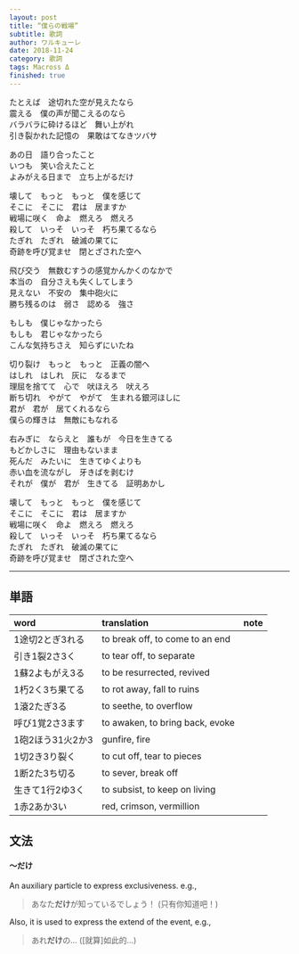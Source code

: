```yaml
---
layout: post
title: “僕らの戦場”
subtitle: 歌詞
author: ワルキューレ
date: 2018-11-24
category: 歌詞
tags: Macross Δ
finished: true
---
```


<p>
たとえば　途切れた空が見えたなら<br>
震える　僕の声が聞こえるのなら<br>
バラバラに砕けるほど　舞い上がれ <br>
引き裂かれた記憶の　<ruby>果敢</ruby><rt>はて</rt>なきツバサ<br>
</p><p>
あの日　語り合ったこと<br>
いつも　笑い合えたこと<br>
よみがえる日まで　立ち上がるだけ<br>
 </p><p>
壊して　もっと　もっと　僕を感じて<br>
そこに　そこに　君は　居ますか<br>
戦場に咲く　命よ　燃えろ　燃えろ<br>
殺して　いっそ　いっそ　朽ち果てるなら<br>
たぎれ　たぎれ　破滅の果てに<br>
奇跡を呼び覚ませ　<ruby>閉</ruby><rt>と</rt>ざされた空へ<br>
</p><p>
飛び交う　<ruby>無数</ruby><rt>むすう</rt>の<ruby>感覚</ruby><rt>かんかく</rt>のなかで<br>
本当の　自分さえも失くしてしまう<br>
見えない　不安の　集中砲火に<br>
勝ち残るのは　弱さ　認める　強さ<br>
</p><p>
もしも　僕じゃなかったら<br>
もしも　君じゃなかったら<br>
こんな気持ちさえ　知らずにいたね<br>
  </p><p>
切り裂け　もっと　もっと　正義の闇へ<br>
はしれ　はしれ　灰に　なるまで<br>
理屈を捨てて　心で　<ruby>吠</ruby><rt>ほ</rt>えろ　吠えろ<br>
断ち切れ　やがて　やがて　生まれる<ruby>銀河</ruby><rt>ほし</rt>に<br>
君が　君が　居てくれるなら<br>
僕らの輝きは　無敵にもなれる<br>
</p><p>
<ruby>右</ruby><rt>みぎ</rt>に　ならえと　誰もが　今日を生きてる<br>
もどかしさに　理由もないまま<br>
死んだ　みたいに　生きてゆくよりも<br>
赤い血を<ruby>流</ruby><rt>なが</rt>し　<ruby>牙</ruby><rt>きば</rt>を<ruby>剥</ruby><rt>む</rt>け<br>
それが　僕が　君が　生きてる　<ruby>証明</ruby><rt>あかし</rt><br>
</p><p>
壊して　もっと　もっと　僕を感じて<br>
そこに　そこに　君は　居ますか<br>
戦場に咲く　命よ　燃えろ　燃えろ<br>
殺して　いっそ　いっそ　朽ち果てるなら<br>
たぎれ　たぎれ　破滅の果てに<br>
奇跡を呼び覚ませ　閉ざされた空へ<br>
</p>
<hr>

## 単語
	
|  word       |          translation            |       note        |        
:-----------  | :------------------------------ | ----------------- |
1途切2とぎ3れる | to break off, to come to an end ||
引き1裂2さ3く　 | to tear off, to separate        ||
1蘇2よもがえ3る | to be resurrected, revived      ||
1朽2く3ち果てる | to rot away, fall to ruins      ||
1滾2たぎ3る    | to seethe, to overflow          || also written as 激る 
呼び1覚2さ3ます | to awaken, to bring back, evoke ||
1砲2ほう31火2か3| gunfire, fire ||
1切2き3り裂く   | to cut off, tear to pieces ||
1断2た3ち切る   | to sever, break off        ||
生きて1行2ゆ3く | to subsist, to keep on living   ||
1赤2あか3い    | red, crimson, vermillion || also written as 緋い, 紅い, 丹い, etc.



## 文法
#### 〜だけ
An auxiliary particle to express exclusiveness. e.g.,
> あなた**だけ**が知っているでしょう！
>  (只有你知道吧！)

Also, it is used to express the extend of the event, e.g.,
> あれ**だけ**の...
>  ([就算]如此的…)

